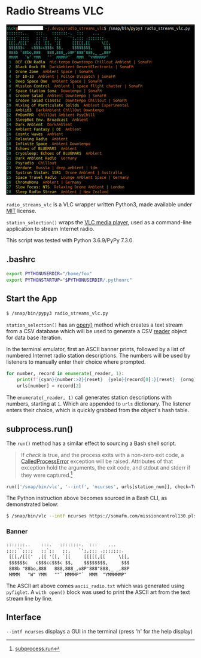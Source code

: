# Radio Streams VLC

![Radio Streams VLC](radio-vlc-wrapper-bash-python.png)

`radio_streams_vlc` is a VLC wrapper written Python3, made available under [MIT](https://opensource.org/licenses/MIT) license.

`station_selection()` wraps the [VLC media player](https://en.wikipedia.org/wiki/VLC_media_player), used as a command-line application to stream Internet radio.

This script was tested with Python 3.6.9/PyPy 7.3.0.

## .bashrc

```bash
export PYTHONUSERDIR="/home/foo"
export PYTHONSTARTUP="$PYTHONUSERDIR/.pythonrc"
```

## Start the App

```bash
$ /snap/bin/pypy3 radio_streams_vlc.py
```

`station_selection()` has an [open()](https://docs.python.org/3/library/functions.html#open) method which creates a text stream from a CSV database which will be used to generate a CSV [reader](https://docs.python.org/3/library/csv.html#csv.reader) object for data base iteration.

In the terminal emulator, first an ASCII banner prints, followed by a list of numbered Internet radio station descriptions. The numbers will be used by listeners to manually enter their choice where prompted.

```python
for number, record in enumerate(_reader, 1):
    print(f'{cyan}{number:>2}{reset}  {yelo}{record[0]:}{reset}  {orng}{record[1]}{reset}')  # print radio station list
    urls[number] = record[2]
```

The `enumerate(_reader, 1)` call generates station descriptions with numbers, starting at `1`. Which are appended to `urls` dictionary. The listener enters their choice, which is quickly grabbed from the object's hash table.

## subprocess.run()

The `run()` method has a similar effect to sourcing a Bash shell script.

>If _check_ is true, and the process exits with a non-zero exit code, a [CalledProcessError](https://docs.python.org/3/library/subprocess.html#subprocess.CalledProcessError) exception will be raised. Attributes of that exception hold the arguments, the exit code, and stdout and stderr if they were captured.[^1]

```python
run(['/snap/bin/vlc', '--intf', 'ncurses', urls[station_num]], check=True)
```

The Python instruction above becomes sourced in a Bash CLI, as demonstrated below:

```bash
$ /snap/bin/vlc --intf ncurses https://somafm.com/missioncontrol130.pls
```

### Banner

```text
:::::::..    :::.   :::::::-.  :::    ...     
;;;;``;;;;   ;;`;;   ;;,   `';,;;; .;;;;;;;.
 [[[,/[[['  ,[[ '[[, `[[     [[[[[,[[     \[[,
 $$$$$$c   c$$$cc$$$c $$,    $$$$$$$$,     $$$
 888b "88bo,888   888,888_,o8P'888"888,_ _,88P
 MMMM   "W" YMM   ""` MMMMP"`  MMM  "YMMMMMP"
```

The ASCII art above comes `ascii_radio.txt` which was generated using `pyfiglet`. A `with open()` block was used to print the ASCII art from the text stream line by line.

## Interface

`--intf ncurses` displays a GUI in the terminal (press 'h' for the help display)

[^1]: [subprocess.run](https://docs.python.org/3/library/subprocess.html#subprocess.run)
